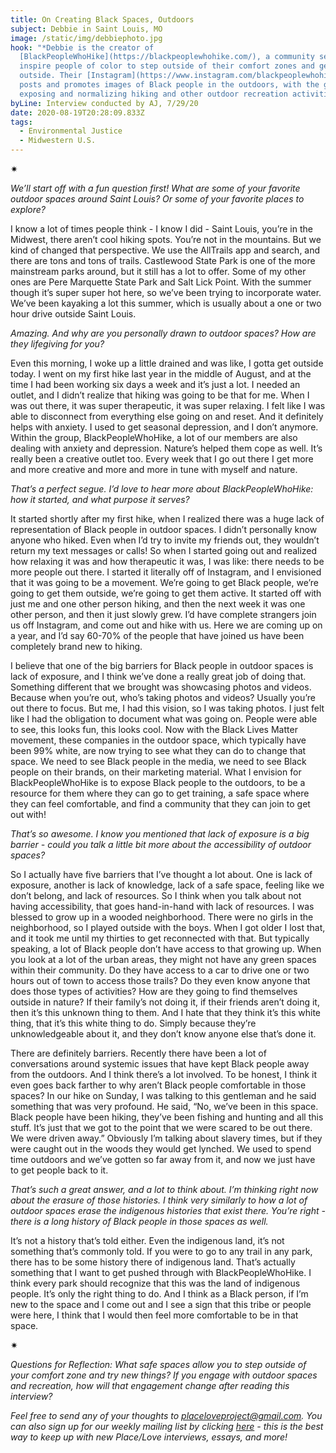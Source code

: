 ```yaml
---
title: On Creating Black Spaces, Outdoors
subject: Debbie in Saint Louis, MO
image: /static/img/debbiephoto.jpg
hook: "*Debbie is the creator of
  [BlackPeopleWhoHike](https://blackpeoplewhohike.com/), a community seeking to
  inspire people of color to step outside of their comfort zones and get active
  outside. Their [Instagram](https://www.instagram.com/blackpeoplewhohike/) page
  posts and promotes images of Black people in the outdoors, with the goal of
  exposing and normalizing hiking and other outdoor recreation activities.*"
byLine: Interview conducted by AJ, 7/29/20
date: 2020-08-19T20:28:09.833Z
tags:
  - Environmental Justice
  - Midwestern U.S.
---
```

<div>✷</div>

*We’ll start off with a fun question first! What are some of your favorite outdoor spaces around Saint Louis? Or some of your favorite places to explore?*

I know a lot of times people think - I know I did - Saint Louis, you’re in the Midwest, there aren’t cool hiking spots. You’re not in the mountains. But we kind of changed that perspective. We use the AllTrails app and search, and there are tons and tons of trails. Castlewood State Park is one of the more mainstream parks around, but it still has a lot to offer. Some of my other ones are Pere Marquette State Park and Salt Lick Point. With the summer though it’s super super hot here, so we’ve been trying to incorporate water. We’ve been kayaking a lot this summer, which is usually about a one or two hour drive outside Saint Louis.

*Amazing. And why are you personally drawn to outdoor spaces? How are they lifegiving for you?*

Even this morning, I woke up a little drained and was like, I gotta get outside today. I went on my first hike last year in the middle of August, and at the time I had been working six days a week and it’s just a lot. I needed an outlet, and I didn’t realize that hiking was going to be that for me. When I was out there, it was super therapeutic, it was super relaxing. I felt like I was able to disconnect from everything else going on and reset. And it definitely helps with anxiety. I used to get seasonal depression, and I don’t anymore. Within the group, BlackPeopleWhoHike, a lot of our members are also dealing with anxiety and depression. Nature’s helped them cope as well. It’s really been a creative outlet too. Every week that I go out there I get more and more creative and more and more in tune with myself and nature.

*That’s a perfect segue. I’d love to hear more about BlackPeopleWhoHike: how it started, and what purpose it serves?*

It started shortly after my first hike, when I realized there was a huge lack of representation of Black people in outdoor spaces. I didn’t personally know anyone who hiked. Even when I’d try to invite my friends out, they wouldn’t return my text messages or calls! So when I started going out and realized how relaxing it was and how therapeutic it was, I was like: there needs to be more people out there. I started it literally off of Instagram, and I envisioned that it was going to be a movement. We’re going to get Black people, we’re going to get them outside, we’re going to get them active. It started off with just me and one other person hiking, and then the next week it was one other person, and then it just slowly grew. I’d have complete strangers join us off Instagram, and come out and hike with us. Here we are coming up on a year, and I’d say 60-70% of the people that have joined us have been completely brand new to hiking.

I believe that one of the big barriers for Black people in outdoor spaces is lack of exposure, and I think we’ve done a really great job of doing that. Something different that we brought was showcasing photos and videos. Because when you’re out, who’s taking photos and videos? Usually you’re out there to focus. But me, I had this vision, so I was taking photos. I just felt like I had the obligation to document what was going on. People were able to see, this looks fun, this looks cool. Now with the Black Lives Matter movement, these companies in the outdoor space, which typically have been 99% white, are now trying to see what they can do to change that space. We need to see Black people in the media, we need to see Black people on their brands, on their marketing material. What I envision for BlackPeopleWhoHike is to expose Black people to the outdoors, to be a resource for them where they can go to get training, a safe space where they can feel comfortable, and find a community that they can join to get out with!

*That’s so awesome. I know you mentioned that lack of exposure is a big barrier - could you talk a little bit more about the accessibility of outdoor spaces?*

So I actually have five barriers that I’ve thought a lot about. One is lack of exposure, another is lack of knowledge, lack of a safe space, feeling like we don’t belong, and lack of resources. So I think when you talk about not having accessibility, that goes hand-in-hand with lack of resources. I was blessed to grow up in a wooded neighborhood. There were no girls in the neighborhood, so I played outside with the boys. When I got older I lost that, and it took me until my thirties to get reconnected with that. But typically speaking, a lot of Black people don’t have access to that growing up. When you look at a lot of the urban areas, they might not have any green spaces within their community. Do they have access to a car to drive one or two hours out of town to access those trails? Do they even know anyone that does those types of activities? How are they going to find themselves outside in nature? If their family’s not doing it, if their friends aren’t doing it, then it’s this unknown thing to them. And I hate that they think it’s this white thing, that it’s this white thing to do. Simply because they’re unknowledgeable about it, and they don’t know anyone else that’s done it.

There are definitely barriers. Recently there have been a lot of conversations around systemic issues that have kept Black people away from the outdoors. And I think there’s a lot involved. To be honest, I think it even goes back farther to why aren’t Black people comfortable in those spaces? In our hike on Sunday, I was talking to this gentleman and he said something that was very profound. He said, “No, we’ve been in this space. Black people have been hiking, they’ve been fishing and hunting and all this stuff. It’s just that we got to the point that we were scared to be out there. We were driven away.” Obviously I’m talking about slavery times, but if they were caught out in the woods they would get lynched. We used to spend time outdoors and we’ve gotten so far away from it, and now we just have to get people back to it.

*That’s such a great answer, and a lot to think about. I’m thinking right now about the erasure of those histories. I think very similarly to how a lot of outdoor spaces erase the indigenous histories that exist there. You’re right - there is a long history of Black people in those spaces as well.*

It’s not a history that’s told either. Even the indigenous land, it’s not something that’s commonly told. If you were to go to any trail in any park, there has to be some history there of indigenous land. That’s actually something that I want to get pushed through with BlackPeopleWhoHike. I think every park should recognize that this was the land of indigenous people. It’s only the right thing to do. And I think as a Black person, if I’m new to the space and I come out and I see a sign that this tribe or people were here, I think that I would then feel more comfortable to be in that space.

<div>✷</div>

*Questions for Reflection: What safe spaces allow you to step outside of your comfort zone and try new things? If you engage with outdoor spaces and recreation, how will that engagement change after reading this interview?*

*Feel free to send any of your thoughts to placeloveproject@gmail.com. You can also sign up for our weekly mailing list by clicking [here](https://placeloveproject.substack.com/welcome) - this is the best way to keep up with new Place/Love interviews, essays, and more!*